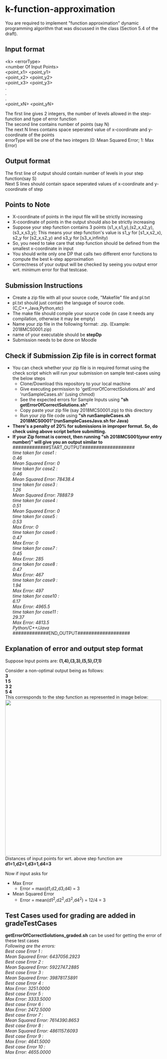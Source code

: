 # k-function-approximation
You are required to implement "function approximation" dynamic programming algorithm that was discussed in the class (Section 5.4 of the draft).
## Input format
&lt;k&gt;  &lt;errorType&gt;  
&lt;number Of Input Points&gt;  
&lt;point_x1&gt; &lt;point_y1&gt;  
&lt;point_x2&gt; &lt;point_y2&gt;  
&lt;point_x3&gt; &lt;point_y3&gt;  
.  
.  
.  
&lt;point_xN&gt; &lt;point_yN&gt;  

The first line gives 2 integers, the number of levels allowed in the step-function and type of error function  
The second line contains number of points (say N)  
The next N lines contains space seperated value of x-coordinate and y-coordinate of the points  
errorType will be one of the two integers (0: Mean Squared Error; 1: Max Error)  
## Output format
The first line of output should contain number of levels in your step function(say S)  
Next S lines should contain space seperated values of x-coordinate and y-coordinate of step  

## Points to Note
- X-coordinate of points in the input file will be strictly increasing  
- X-coordinate of points in the output should also be strictly increasing
- Suppose your step function contains 3 points (s1_x,s1_y),(s2_x,s2_y),(s3_x,s3_y); This means your step function's value is s1_y for \[s1_x,s2_x), s2_y for \[s2_x,s2_y) and s3_y for \[s3_x,infinity)
- So, you need to take care that step function should be defined from the smallest x-coordinate in input
- You should write only one DP that calls two different error functions to compute the best k-step approximation
- Correctness of your output will be checked by seeing you output error wrt. minimum error for that testcase.

## Submission Instructions
- Create a zip file with all your source code, "Makefile" file and pl.txt
- pl.txt should just contain the language of source code.(C,C++,Java,Python,etc)
- The make file should compile your source code (in case it needs any compilation, otherwise it may be empty)
- Name your zip file in the following format: <entry no>.zip. (Example: 2018MCS0001.zip)
- name of your executable should be **stepDp**
- Submission needs to be done on Moodle
  
## Check if Submission Zip file is in correct format
- You can check whether your zip file is in required format using the check script which will run your submission on sample test-cases using the below steps
  - Clone/Download this repository to your local machine 
  - Give executing permission to 'getErrorOfCorrectSolutions.sh' and 'runSampleCases.sh' (using chmod)
  - See the expected errors for Sample Inputs using **"sh getErrorOfCorrectSolutions.sh"**
  - Copy paste your zip file (say 2018MCS0001.zip) to this directory
  - Run your zip file code using **"sh runSampleCases.sh 2018MCS0001"(runSampleCasesJava.sh for Java)**
- **There's a penalty of 20% for submissions in improper format. So, do check using above script before submitting.**
- **If your Zip format is correct, then running "sh 2018MCS001(your entry number)" will give you an output similar to**  
  #############START_OUTPUT###################  
    *time taken for case1 :  
    0.46  
    Mean Squared Error: 0  
    time taken for case2 :  
    0.46  
    Mean Squared Error: 78438.4  
    time taken for case3 :  
    1.26  
    Mean Squared Error: 78887.9  
    time taken for case4 :  
    0.51  
    Mean Squared Error: 0  
    time taken for case5 :  
    0.53  
    Max Error: 0  
    time taken for case6 :  
    0.47  
    Max Error: 0  
    time taken for case7 :  
    0.45  
    Max Error: 285  
    time taken for case8 :  
    0.47  
    Max Error: 467  
    time taken for case9 :  
    1.94  
    Max Error: 497  
    time taken for case10 :  
    6.17  
    Max Error: 4965.5  
    time taken for case11 :  
    29.37  
    Max Error: 4813.5   
    Python/C++/Java*    
  #############END_OUTPUT###################



## Explanation of error and output step format
Suppose Input points are:
**(1,4),(3,3),(5,5),(7,1)**

Consider a non-optimal output being as follows:  
**3  
1 5  
3 2  
5 4**    
This corresponds to the step function as represented in image below:  
<img src="https://github.com/ayushgupt/k-function-approximation/blob/master/stepImage.jpg?raw=true" width="500">  
Distances of input points for wrt. above step function are
**d1=1,d2=1,d3=1,d4=3**

Now if input asks for 
- Max Error
  - Error = max(d1,d2,d3,d4) = 3
- Mean Squared Error
  - Error = mean(d1<sup>2</sup>,d2<sup>2</sup>,d3<sup>2</sup>,d4<sup>2</sup>) = 12/4 = 3

## Test Cases used for grading are added in gradeTestCases

**getErrorOfCorrectSolutions_graded.sh** can be used for getting the error of these test cases  
*Following are the errors:  
Best case Error 1 :  
Mean Squared Error: 6437056.2923  
Best case Error 2 :  
Mean Squared Error: 5922747.2885  
Best case Error 3 :  
Mean Squared Error: 3987817.5891  
Best case Error 4 :  
Max Error: 3251.0000  
Best case Error 5 :  
Max Error: 3333.5000  
Best case Error 6 :  
Max Error: 2472.5000  
Best case Error 7 :  
Mean Squared Error: 7614390.8653  
Best case Error 8 :  
Mean Squared Error: 4861157.6093  
Best case Error 9 :  
Max Error: 4641.5000  
Best case Error 10 :  
Max Error: 4655.0000*  




